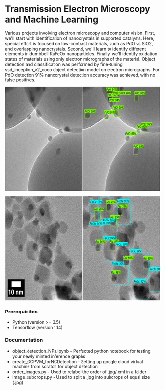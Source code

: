 # Transmission Electron Microscopy and Machine Learning

Various projects involving electron microscopy and computer vision. First, we'll start with identification of nanocrystals in supported catalysts. Here, special effort is focused on low-contrast materials, such as PdO vs SiO2, and overlapping nanocrystals. Second, we'll learn to identify different elements in dumbbell RuFeOx nanoparticles. Finally, we'll identify oxidation states of materials using only electron micrographs of the material. Object detection and classification was performed by fine-tuning ssd_inception_v2_coco object detection model on electron micrographs. For PdO detection 91% nanocrystal detection accuracy was achieved, with no false positives.

<p align="center">
  <img width="680" height="340" src="PdO_model.jpg">
</p>
<p align="center">
  <img width="680" height="340" src="RuFeOx_heterostructures.jpg">
</p>

### Prerequisites

* Python (version >= 3.5)
* Tensorflow (version 1.14)

### Documentation

* object_detection_NPs.ipynb - Perfected python notebook for testing your newly minted inference graphs
* create_GCPVM_forNCDetection - Setting up google cloud virtual machine from scratch for object detection
* order_images.py - Used to relabel the order of .jpg/.xml in a folder
* image_subcrops.py - Used to split a .jpg into subcrops of equal size (.jpg)

<!--
## Getting Started

These instructions will get you a copy of the project up and running on your local machine for development and testing purposes. See deployment for notes on how to deploy the project on a live system.
![](RepClass.jpg)

```
Give examples
```

### Installing

A step by step series of examples that tell you how to get a development env running

Say what the step will be

```
Give the example
```

And repeat

```
until finished
```

End with an example of getting some data out of the system or using it for a little demo

## Running the tests

Explain how to run the automated tests for this system

### Break down into end to end tests

Explain what these tests test and why

```
Give an example
```

### And coding style tests

Explain what these tests test and why

```
Give an example
```

## Deployment

Add additional notes about how to deploy this on a live system

## Built With

* [Dropwizard](http://www.dropwizard.io/1.0.2/docs/) - The web framework used
* [Maven](https://maven.apache.org/) - Dependency Management
* [ROME](https://rometools.github.io/rome/) - Used to generate RSS Feeds

## Contributing

Please read [CONTRIBUTING.md](https://gist.github.com/PurpleBooth/b24679402957c63ec426) for details on our code of conduct, and the process for submitting pull requests to us.

## Versioning

We use [SemVer](http://semver.org/) for versioning. For the versions available, see the [tags on this repository](https://github.com/your/project/tags). 

## Authors

* **Billie Thompson** - *Initial work* - [PurpleBooth](https://github.com/PurpleBooth)

See also the list of [contributors](https://github.com/your/project/contributors) who participated in this project.

## License

This project is licensed under the MIT License - see the [LICENSE.md](LICENSE.md) file for details

## Acknowledgments

* Hat tip to anyone whose code was used
* Inspiration
* etc
-->

